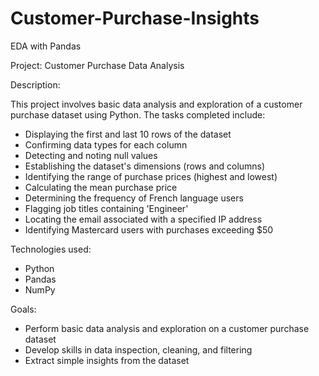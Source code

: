 # Customer-Purchase-Insights
EDA with Pandas



Project: Customer Purchase Data Analysis

Description:

This project involves basic data analysis and exploration of a customer purchase dataset using Python. The tasks completed include:

- Displaying the first and last 10 rows of the dataset
- Confirming data types for each column
- Detecting and noting null values
- Establishing the dataset's dimensions (rows and columns)
- Identifying the range of purchase prices (highest and lowest)
- Calculating the mean purchase price
- Determining the frequency of French language users
- Flagging job titles containing 'Engineer'
- Locating the email associated with a specified IP address
- Identifying Mastercard users with purchases exceeding $50

Technologies used:

- Python
- Pandas
- NumPy

Goals:

- Perform basic data analysis and exploration on a customer purchase dataset
- Develop skills in data inspection, cleaning, and filtering
- Extract simple insights from the dataset
